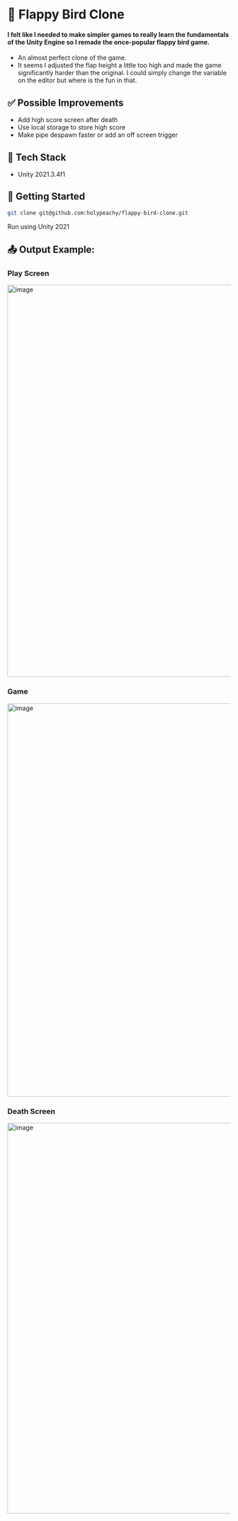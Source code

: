 # 🐤 Flappy Bird Clone
#### I felt like I needed to make simpler games to really learn the fundamentals of the Unity Engine so I remade the once-popular flappy bird game.
- An almost perfect clone of the game.
- It seems I adjusted the flap height a little too high and made the game significantly harder than the original. I could simply change the variable on the editor but where is the fun in that.

## ✅ Possible Improvements
- Add high score screen after death
- Use local storage to store high score
- Make pipe despawn faster or add an off screen trigger

## 🧰 Tech Stack
- Unity 2021.3.4f1

## 🚀 Getting Started
```bash
git clone git@github.com:holypeachy/flappy-bird-clone.git
```
Run using Unity 2021

## 📤 Output Example:
### Play Screen
<img width="1697" height="884" alt="image" src="https://github.com/user-attachments/assets/7708ddf2-4d0e-4119-a7df-cb01b7fca307" />

### Game
<img width="1699" height="887" alt="image" src="https://github.com/user-attachments/assets/bbb2d284-fb5f-45e7-a5f3-c1cc6ad8a908" />

### Death Screen
<img width="1693" height="881" alt="image" src="https://github.com/user-attachments/assets/a3293dea-0865-423a-9a60-5edbf52c6645" />
